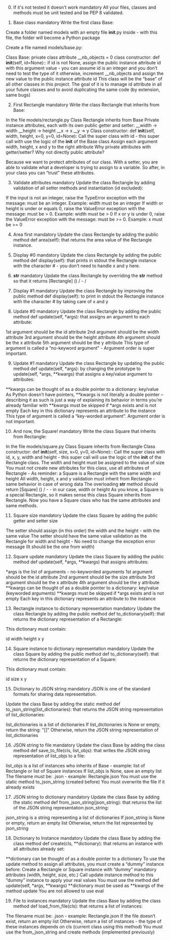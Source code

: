 0. If it's not tested it doesn't work
mandatory
All your files, classes and methods must be unit tested and be PEP 8 validated.

1. Base class
mandatory
Write the first class Base:

Create a folder named models with an empty file __init__.py inside - with this file, the folder will become a Python package

Create a file named models/base.py:

Class Base:
private class attribute __nb_objects = 0
class constructor: def __init__(self, id=None)::
if id is not None, assign the public instance attribute id with this argument value - you can assume id is an integer and you don’t need to test the type of it
otherwise, increment __nb_objects and assign the new value to the public instance attribute id
This class will be the “base” of all other classes in this project. The goal of it is to manage id attribute in all your future classes and to avoid duplicating the same code (by extension, same bugs)

2. First Rectangle
mandatory
Write the class Rectangle that inherits from Base:

In the file models/rectangle.py
Class Rectangle inherits from Base
Private instance attributes, each with its own public getter and setter:
__width -> width
__height -> height
__x -> x
__y -> y
Class constructor: def __init__(self, width, height, x=0, y=0, id=None):
Call the super class with id - this super call with use the logic of the __init__ of the Base class
Assign each argument width, height, x and y to the right attribute
Why private attributes with getter/setter? Why not directly public attribute?

Because we want to protect attributes of our class. With a setter, you are able to validate what a developer is trying to assign to a variable. So after, in your class you can “trust” these attributes.

3. Validate attributes
mandatory
Update the class Rectangle by adding validation of all setter methods and instantiation (id excluded):

If the input is not an integer, raise the TypeError exception with the message: <name of the attribute> must be an integer. Example: width must be an integer
If width or height is under or equals 0, raise the ValueError exception with the message: <name of the attribute> must be > 0. Example: width must be > 0
If x or y is under 0, raise the ValueError exception with the message: <name of the attribute> must be >= 0. Example: x must be >= 0

4. Area first
mandatory
Update the class Rectangle by adding the public method def area(self): that returns the area value of the Rectangle instance.

5. Display #0
mandatory
Update the class Rectangle by adding the public method def display(self): that prints in stdout the Rectangle instance with the character # - you don’t need to handle x and y here.

6. __str__
mandatory
Update the class Rectangle by overriding the __str__ method so that it returns [Rectangle] (<id>) <x>/<y> - <width>/<height>

7. Display #1
mandatory
Update the class Rectangle by improving the public method def display(self): to print in stdout the Rectangle instance with the character # by taking care of x and y

8. Update #0
mandatory
Update the class Rectangle by adding the public method def update(self, *args): that assigns an argument to each attribute:

1st argument should be the id attribute
2nd argument should be the width attribute
3rd argument should be the height attribute
4th argument should be the x attribute
5th argument should be the y attribute
This type of argument is called a “no-keyword argument” - Argument order is super important.


9. Update #1
mandatory
Update the class Rectangle by updating the public method def update(self, *args): by changing the prototype to update(self, *args, **kwargs) that assigns a key/value argument to attributes:

**kwargs can be thought of as a double pointer to a dictionary: key/value
As Python doesn’t have pointers, **kwargs is not literally a double pointer – describing it as such is just a way of explaining its behavior in terms you’re already familiar with
**kwargs must be skipped if *args exists and is not empty
Each key in this dictionary represents an attribute to the instance
This type of argument is called a “key-worded argument”. Argument order is not important.

10. And now, the Square!
mandatory
Write the class Square that inherits from Rectangle:

In the file models/square.py
Class Square inherits from Rectangle
Class constructor: def __init__(self, size, x=0, y=0, id=None)::
Call the super class with id, x, y, width and height - this super call will use the logic of the __init__ of the Rectangle class. The width and height must be assigned to the value of size
You must not create new attributes for this class, use all attributes of Rectangle - As reminder: a Square is a Rectangle with the same width and height
All width, height, x and y validation must inherit from Rectangle - same behavior in case of wrong data
The overloading __str__ method should return [Square] (<id>) <x>/<y> - <size> - in our case, width or height
As you know, a Square is a special Rectangle, so it makes sense this class Square inherits from Rectangle. Now you have a Square class who has the same attributes and same methods.

11. Square size
mandatory
Update the class Square by adding the public getter and setter size

The setter should assign (in this order) the width and the height - with the same value
The setter should have the same value validation as the Rectangle for width and height - No need to change the exception error message (It should be the one from width)

12. Square update
mandatory
Update the class Square by adding the public method def update(self, *args, **kwargs) that assigns attributes:

*args is the list of arguments - no-keyworded arguments
1st argument should be the id attribute
2nd argument should be the size attribute
3rd argument should be the x attribute
4th argument should be the y attribute
**kwargs can be thought of as a double pointer to a dictionary: key/value (keyworded arguments)
**kwargs must be skipped if *args exists and is not empty
Each key in this dictionary represents an attribute to the instance

13. Rectangle instance to dictionary representation
mandatory
Update the class Rectangle by adding the public method def to_dictionary(self): that returns the dictionary representation of a Rectangle:

This dictionary must contain:

id
width
height
x
y

14. Square instance to dictionary representation
mandatory
Update the class Square by adding the public method def to_dictionary(self): that returns the dictionary representation of a Square:

This dictionary must contain:

id
size
x
y

15. Dictionary to JSON string
mandatory
JSON is one of the standard formats for sharing data representation.

Update the class Base by adding the static method def to_json_string(list_dictionaries): that returns the JSON string representation of list_dictionaries:

list_dictionaries is a list of dictionaries
If list_dictionaries is None or empty, return the string: "[]"
Otherwise, return the JSON string representation of list_dictionaries

16. JSON string to file
mandatory
Update the class Base by adding the class method def save_to_file(cls, list_objs): that writes the JSON string representation of list_objs to a file:

list_objs is a list of instances who inherits of Base - example: list of Rectangle or list of Square instances
If list_objs is None, save an empty list
The filename must be: <Class name>.json - example: Rectangle.json
You must use the static method to_json_string (created before)
You must overwrite the file if it already exists

17. JSON string to dictionary
mandatory
Update the class Base by adding the static method def from_json_string(json_string): that returns the list of the JSON string representation json_string:

json_string is a string representing a list of dictionaries
If json_string is None or empty, return an empty list
Otherwise, return the list represented by json_string


18. Dictionary to Instance
mandatory
Update the class Base by adding the class method def create(cls, **dictionary): that returns an instance with all attributes already set:

**dictionary can be thought of as a double pointer to a dictionary
To use the update method to assign all attributes, you must create a “dummy” instance before:
Create a Rectangle or Square instance with “dummy” mandatory attributes (width, height, size, etc.)
Call update instance method to this “dummy” instance to apply your real values
You must use the method def update(self, *args, **kwargs)
**dictionary must be used as **kwargs of the method update
You are not allowed to use eval

19. File to instances
mandatory
Update the class Base by adding the class method def load_from_file(cls): that returns a list of instances:

The filename must be: <Class name>.json - example: Rectangle.json
If the file doesn’t exist, return an empty list
Otherwise, return a list of instances - the type of these instances depends on cls (current class using this method)
You must use the from_json_string and create methods (implemented previously)
